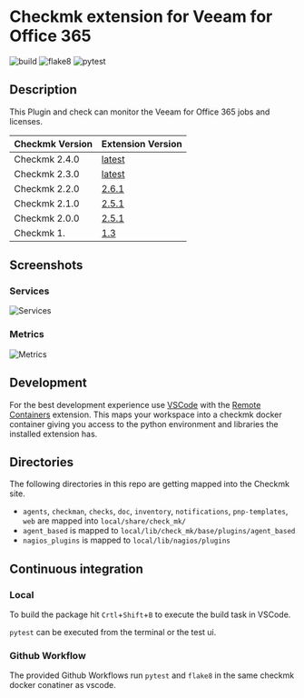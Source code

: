 # Checkmk extension for Veeam for Office 365

![build](https://github.com/jiuka/check_veeam_o365/workflows/build/badge.svg)
![flake8](https://github.com/jiuka/check_veeam_o365/workflows/Lint/badge.svg)
![pytest](https://github.com/jiuka/check_veeam_o365/workflows/pytest/badge.svg)

## Description

This Plugin and check can monitor the Veeam for Office 365 jobs and licenses.

| Checkmk Version | Extension Version |
|-----------------|-------------------|
| Checkmk 2.4.0   | [latest](https://github.com/jiuka/checkmk_veeam_o365/releases/latest) |
| Checkmk 2.3.0   | [latest](https://github.com/jiuka/checkmk_veeam_o365/releases/latest) |
| Checkmk 2.2.0   | [2.6.1](https://github.com/jiuka/checkmk_veeam_o365/releases/tag/v2.6.1) |
| Checkmk 2.1.0   | [2.5.1](https://github.com/jiuka/checkmk_veeam_o365/releases/tag/v2.5.1) |
| Checkmk 2.0.0   | [2.5.1](https://github.com/jiuka/checkmk_veeam_o365/releases/tag/v2.5.1) |
| Checkmk 1.      | [1.3](https://github.com/jiuka/checkmk_veeam_o365/releases/tag/v1.3) |

## Screenshots
### Services
![Services](examples/veeam_o365_services.png)
### Metrics
![Metrics](examples/veeam_o365_metrics.png)


## Development

For the best development experience use [VSCode](https://code.visualstudio.com/) with the [Remote Containers](https://marketplace.visualstudio.com/items?itemName=ms-vscode-remote.remote-containers) extension. This maps your workspace into a checkmk docker container giving you access to the python environment and libraries the installed extension has.

## Directories

The following directories in this repo are getting mapped into the Checkmk site.

* `agents`, `checkman`, `checks`, `doc`, `inventory`, `notifications`, `pnp-templates`, `web` are mapped into `local/share/check_mk/`
* `agent_based` is mapped to `local/lib/check_mk/base/plugins/agent_based`
* `nagios_plugins` is mapped to `local/lib/nagios/plugins`

## Continuous integration
### Local

To build the package hit `Crtl`+`Shift`+`B` to execute the build task in VSCode.

`pytest` can be executed from the terminal or the test ui.

### Github Workflow

The provided Github Workflows run `pytest` and `flake8` in the same checkmk docker conatiner as vscode.